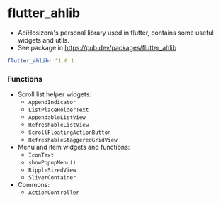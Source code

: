 # flutter_ahlib

+ AoiHosizora's personal library used in flutter, contains some useful widgets and utils.
+ See package in https://pub.dev/packages/flutter_ahlib

```yaml
flutter_ahlib: ^1.0.1
```

### Functions

+ Scroll list helper widgets:
    + `AppendIndicator`
    + `ListPlaceHolderText`
    + `AppendableListView`
    + `RefreshableListView`
    + `ScrollFloatingActionButton`
    + `RefreshableStaggeredGridView`
+ Menu and item widgets and functions:
    + `IconText`
    + `showPopupMenu()`
    + `RippleSizedView`
    + `SliverContainer`
+ Commons:
    + `ActionController`
